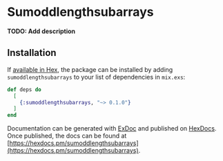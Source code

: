# Sumoddlengthsubarrays

**TODO: Add description**

## Installation

If [available in Hex](https://hex.pm/docs/publish), the package can be installed
by adding `sumoddlengthsubarrays` to your list of dependencies in `mix.exs`:

```elixir
def deps do
  [
    {:sumoddlengthsubarrays, "~> 0.1.0"}
  ]
end
```

Documentation can be generated with [ExDoc](https://github.com/elixir-lang/ex_doc)
and published on [HexDocs](https://hexdocs.pm). Once published, the docs can
be found at [https://hexdocs.pm/sumoddlengthsubarrays](https://hexdocs.pm/sumoddlengthsubarrays).

